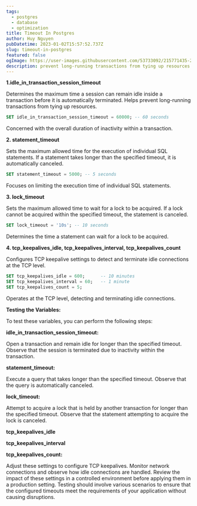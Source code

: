 ```yaml
---
tags:
  - postgres
  - database
  - optimization
title: Timeout In Postgres
author: Huy Nguyen
pubDatetime: 2023-01-02T15:57:52.737Z
slug: timeout-in-postgres
featured: false
ogImage: https://user-images.githubusercontent.com/53733092/215771435-25408246-2309-4f8b-a781-1f3d93bdf0ec.png
description: prevent long-running transactions from tying up resources
---
```


**1.idle_in_transaction_session_timeout**

Determines the maximum time a session can remain idle inside a transaction before it is automatically terminated.
Helps prevent long-running transactions from tying up resources.

```sql
SET idle_in_transaction_session_timeout = 60000; -- 60 seconds
```

Concerned with the overall duration of inactivity within a transaction.

**2. statement_timeout**

Sets the maximum allowed time for the execution of individual SQL statements.
If a statement takes longer than the specified timeout, it is automatically canceled.

```sql
SET statement_timeout = 5000; -- 5 seconds
```

Focuses on limiting the execution time of individual SQL statements.

**3. lock_timeout**

Sets the maximum allowed time to wait for a lock to be acquired.
If a lock cannot be acquired within the specified timeout, the statement is canceled.

```sql
SET lock_timeout = '10s'; -- 10 seconds
```

Determines the time a statement can wait for a lock to be acquired.

**4. tcp_keepalives_idle, tcp_keepalives_interval, tcp_keepalives_count**

Configures TCP keepalive settings to detect and terminate idle connections at the TCP level.

```sql
SET tcp_keepalives_idle = 600;      -- 10 minutes
SET tcp_keepalives_interval = 60;   -- 1 minute
SET tcp_keepalives_count = 5;
```

Operates at the TCP level, detecting and terminating idle connections.

**Testing the Variables:**

To test these variables, you can perform the following steps:

**idle_in_transaction_session_timeout:**

Open a transaction and remain idle for longer than the specified timeout.
Observe that the session is terminated due to inactivity within the transaction.

**statement_timeout:**

Execute a query that takes longer than the specified timeout.
Observe that the query is automatically canceled.

**lock_timeout:**

Attempt to acquire a lock that is held by another transaction for longer than the specified timeout.
Observe that the statement attempting to acquire the lock is canceled.

**tcp_keepalives_idle**

**tcp_keepalives_interval**

**tcp_keepalives_count:**

Adjust these settings to configure TCP keepalives.
Monitor network connections and observe how idle connections are handled.
Review the impact of these settings in a controlled environment before applying them in a production setting.
Testing should involve various scenarios to ensure that the configured timeouts meet the requirements of your application without causing disruptions.
